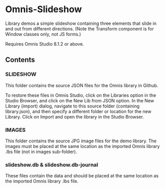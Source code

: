 # Omnis-Slideshow
Library demos a simple slideshow containing three elements that slide in and out from different directions. (Note the Transform component is for Window classes only, not JS forms.)

Requires Omnis Studio 8.1.2 or above.

## Contents
### SLIDESHOW
This folder contains the source JSON files for the Omnis library in Github. 

To restore these files in Omnis Studio, click on the Libraries option in the Studio Browser, and click on the New Lib from JSON option. In the New Library (import) dialog, navigate to this source folder (containing library.json), and then specify a different folder or location for the new Library. Click on Import and open the library in the Studio Browser. 

### IMAGES

This folder contains the source JPG image files for the demo library. The images must be placed at the same location as the imported Omnis library .lbs file (not in images sub-folder).

### slideshow.db & slideshow.db-journal

These files contain the data and should be placed at the same location as the imported Omnis library .lbs file.
